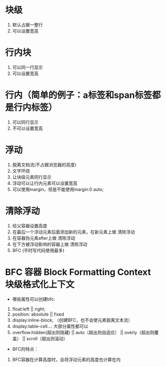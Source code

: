 # 块级
1. 默认占据一整行
2. 可以设置宽高

# 行内块
1. 可以同一行显示
2. 可以设置宽高


# 行内（简单的例子：a标签和span标签都是行内标签）
1. 可以同行显示
2. 不可以设置宽高

# 浮动
1. 脱离文档流(不占据浏览器的高度)
2. 文字环绕
3. 让块级元素同行显示
4. 浮动可以让行内元素可以设置宽高
5. 可以使用margin，但是不能使用margin:0 auto;

# 清除浮动
1. 给父容器设置高度
2. 在最后一个浮动元素后面添加新的元素，在新元素上做 清除浮动
3. 在容器伪元素after上做 清除浮动
4. 在下方被浮动影响的容器上做 清除浮动
5. BFC  (平时写代码使用最多)

# BFC 容器 Block Formatting Context 块级格式化上下文
- 哪些属性可以创建bfc:
1. float:left || right;
2. position: absolute || fixed
3. display:inline-block; （创建BFC，也不会使元素脱离文本流）
4. display:table-cell.... 大部分属性都可以
5. overflow:hidden(超出则隐藏) || auto（超出则自适应） || overly（超出则覆盖） || scroll（超出则滚动）

- BFC的特点：
1. BFC容器在计算高度时，会将浮动元素的高度也计算在内
